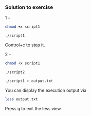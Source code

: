 ### Solution to exercise
1 -
```bash
chmod +x script1
``` 
```bash
./script1
``` 
Control+c to stop it.

2 -
```bash
chmod +x script1
``` 
```bash
./script2
``` 
```bash
./script1 > output.txt
``` 
You can display the execution output via
```bash
less output.txt
``` 
Press q to exit the less view.